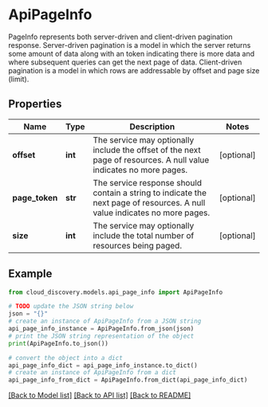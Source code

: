 # ApiPageInfo

PageInfo represents both server-driven and client-driven pagination response. Server-driven pagination is a model in which the server returns some amount of data along with an token indicating there is more data and where subsequent queries can get the next page of data. Client-driven pagination is a model in which rows are addressable by offset and page size (limit).

## Properties

Name | Type | Description | Notes
------------ | ------------- | ------------- | -------------
**offset** | **int** | The service may optionally include the offset of the next page of resources. A null value indicates no more pages. | [optional] 
**page_token** | **str** | The service response should contain a string to indicate the next page of resources. A null value indicates no more pages. | [optional] 
**size** | **int** | The service may optionally include the total number of resources being paged. | [optional] 

## Example

```python
from cloud_discovery.models.api_page_info import ApiPageInfo

# TODO update the JSON string below
json = "{}"
# create an instance of ApiPageInfo from a JSON string
api_page_info_instance = ApiPageInfo.from_json(json)
# print the JSON string representation of the object
print(ApiPageInfo.to_json())

# convert the object into a dict
api_page_info_dict = api_page_info_instance.to_dict()
# create an instance of ApiPageInfo from a dict
api_page_info_from_dict = ApiPageInfo.from_dict(api_page_info_dict)
```
[[Back to Model list]](../README.md#documentation-for-models) [[Back to API list]](../README.md#documentation-for-api-endpoints) [[Back to README]](../README.md)


